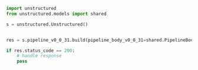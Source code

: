 <!-- Start SDK Example Usage [usage] -->
```python
import unstructured
from unstructured.models import shared

s = unstructured.Unstructured()


res = s.pipeline_v0_0_31.build(pipeline_body_v0_0_31=shared.PipelineBodyV0031(), unstructured_api_key='string')

if res.status_code == 200:
    # handle response
    pass
```
<!-- End SDK Example Usage [usage] -->